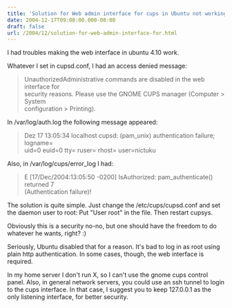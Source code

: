 ```yaml
---
title: 'Solution for Web admin interface for cups in Ubuntu not working'
date: 2004-12-17T09:08:00.000-08:00
draft: false
url: /2004/12/solution-for-web-admin-interface-for.html
---
```


I had troubles making the web interface in ubuntu 4.10 work.  
  
Whatever I set in cupsd.conf, I had an access denied message:  
  

> UnauthorizedAdministrative commands are disabled in the web interface for  
> security reasons. Please use the GNOME CUPS manager (Computer > System  
> configuration > Printing).

  
  
In /var/log/auth.log the following message appeared:  
  

> Dez 17 13:05:34 localhost cupsd: (pam\_unix) authentication failure; logname=  
> uid=0 euid=0 tty= ruser= rhost= user=nictuku

  
  
Also, in /var/log/cups/error\_log I had:  
  

> E \[17/Dec/2004:13:05:50 -0200\] IsAuthorized: pam\_authenticate() returned 7  
> (Authentication failure)!  

  
The solution is quite simple. Just change the /etc/cups/cupsd.conf and set the daemon user to root: Put "User root" in the file. Then restart cupsys.  
  
Obviously this is a security no-no, but one should have the freedom to do whatever he wants, right? :)  
  
Seriously, Ubuntu disabled that for a reason. It's bad to log in as root using plain http authentication. In some cases, though, the web interface is required.  
  
In my home server I don't run X, so I can't use the gnome cups control panel. Also, in general network servers, you could use an ssh tunnel to login to the cups interface. In that case, I suggest you to keep 127.0.0.1 as the only listening interface, for better security.